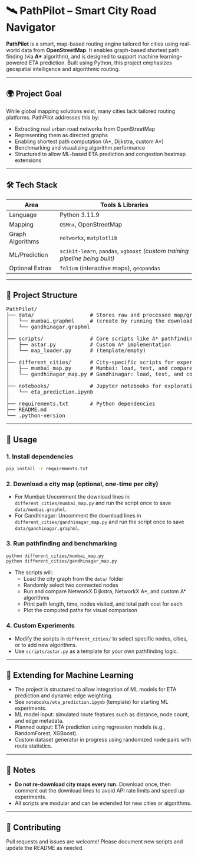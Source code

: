 # 🛰️ PathPilot – Smart City Road Navigator

**PathPilot** is a smart, map-based routing engine tailored for cities using real-world data from **OpenStreetMap**. It enables graph-based shortest path finding (via **A\*** algorithm), and is designed to support machine learning–powered ETA prediction. Built using Python, this project emphasizes geospatial intelligence and algorithmic routing.

---

## 🌍 Project Goal

While global mapping solutions exist, many cities lack tailored routing platforms. PathPilot addresses this by:

- Extracting real urban road networks from OpenStreetMap
- Representing them as directed graphs
- Enabling shortest path computation (A*, Dijkstra, custom A*)
- Benchmarking and visualizing algorithm performance
- Structured to allow ML-based ETA prediction and congestion heatmap extensions

---

## 🛠️ Tech Stack

| Area            | Tools & Libraries                       |
|-----------------|---------------------------------------|
| Language        | Python 3.11.9                         |
| Mapping         | `OSMnx`, OpenStreetMap                |
| Graph Algorithms| `networkx`, `matplotlib`              |
| ML/Prediction   | `scikit-learn`, `pandas`, `xgboost` *(custom training pipeline being built)* |
| Optional Extras | `folium` (interactive maps), `geopandas` |

---

## 📁 Project Structure

<pre>PathPilot/
├── data/                  # Stores raw and processed map/graph data (auto-saved as .graphml)
│   └── mumbai.graphml     # (create by running the download in mumbai_map.py)
│   └── gandhinagar.graphml
│
├── scripts/               # Core scripts like A* pathfinding, data fetching
│   ├── astar.py           # Custom A* implementation
│   └── map_loader.py      # (template/empty)
│
├── different_cities/      # City-specific scripts for experiments
│   ├── mumbai_map.py      # Mumbai: load, test, and compare algorithms
│   └── gandhinagar_map.py # Gandhinagar: load, test, and compare algorithms
│
├── notebooks/             # Jupyter notebooks for exploration and ML
│   └── eta_prediction.ipynb
│
├── requirements.txt       # Python dependencies
├── README.md
└── .python-version
</pre>

---

## 🚦 Usage

### 1. **Install dependencies**
```bash
pip install -r requirements.txt
```

### 2. **Download a city map (optional, one-time per city)**
- For Mumbai: Uncomment the download lines in `different_cities/mumbai_map.py` and run the script once to save `data/mumbai.graphml`.
- For Gandhinagar: Uncomment the download lines in `different_cities/gandhinagar_map.py` and run the script once to save `data/gandhinagar.graphml`.

### 3. **Run pathfinding and benchmarking**
```bash
python different_cities/mumbai_map.py
python different_cities/gandhinagar_map.py
```
- The scripts will:
  - Load the city graph from the `data/` folder
  - Randomly select two connected nodes
  - Run and compare NetworkX Dijkstra, NetworkX A*, and custom A* algorithms
  - Print path length, time, nodes visited, and total path cost for each
  - Plot the computed paths for visual comparison

### 4. **Custom Experiments**
- Modify the scripts in `different_cities/` to select specific nodes, cities, or to add new algorithms.
- Use `scripts/astar.py` as a template for your own pathfinding logic.

---

## 🧠 Extending for Machine Learning
- The project is structured to allow integration of ML models for ETA prediction and dynamic edge weighting.
- See `notebooks/eta_prediction.ipynb` (template) for starting ML experiments.
- ML model input: simulated route features such as distance, node count, and edge metadata.
- Planned output: ETA prediction using regression models (e.g., RandomForest, XGBoost).
- Custom dataset generator in progress using randomized node pairs with route statistics.

---

## 📝 Notes
- **Do not re-download city maps every run.** Download once, then comment out the download lines to avoid API rate limits and speed up experiments.
- All scripts are modular and can be extended for new cities or algorithms.

---

## 📢 Contributing
Pull requests and issues are welcome! Please document new scripts and update the README as needed.
